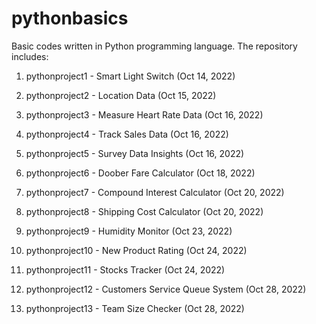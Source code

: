 # pythonbasics

Basic codes written in Python programming language. The repository includes:

1. pythonproject1 - Smart Light Switch (Oct 14, 2022)

2. pythonproject2 - Location Data (Oct 15, 2022)

3. pythonproject3 - Measure Heart Rate Data (Oct 16, 2022)

4. pythonproject4 - Track Sales Data (Oct 16, 2022)

5. pythonproject5 - Survey Data Insights (Oct 16, 2022)

6. pythonproject6 - Doober Fare Calculator (Oct 18, 2022)

7. pythonproject7 - Compound Interest Calculator (Oct 20, 2022)

8. pythonproject8 - Shipping Cost Calculator (Oct 20, 2022)

9. pythonproject9 - Humidity Monitor (Oct 23, 2022)

10. pythonproject10 - New Product Rating (Oct 24, 2022)

11. pythonproject11 - Stocks Tracker (Oct 24, 2022)

12. pythonproject12 - Customers Service Queue System (Oct 28, 2022)

13. pythonproject13 - Team Size Checker (Oct 28, 2022)
